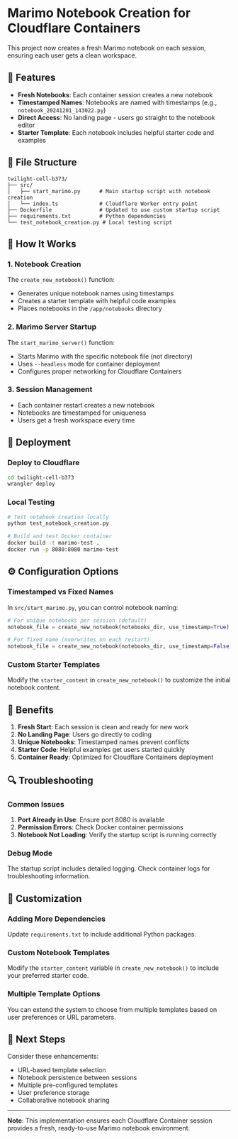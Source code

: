 # Marimo Notebook Creation for Cloudflare Containers

This project now creates a fresh Marimo notebook on each session, ensuring each user gets a clean workspace.

## 🚀 Features

- **Fresh Notebooks**: Each container session creates a new notebook
- **Timestamped Names**: Notebooks are named with timestamps (e.g., `notebook_20241201_143022.py`)
- **Direct Access**: No landing page - users go straight to the notebook editor
- **Starter Template**: Each notebook includes helpful starter code and examples

## 📁 File Structure

```
twilight-cell-b373/
├── src/
│   ├── start_marimo.py      # Main startup script with notebook creation
│   └── index.ts             # Cloudflare Worker entry point
├── Dockerfile               # Updated to use custom startup script
├── requirements.txt         # Python dependencies
└── test_notebook_creation.py # Local testing script
```

## 🔧 How It Works

### 1. Notebook Creation
The `create_new_notebook()` function:
- Generates unique notebook names using timestamps
- Creates a starter template with helpful code examples
- Places notebooks in the `/app/notebooks` directory

### 2. Marimo Server Startup
The `start_marimo_server()` function:
- Starts Marimo with the specific notebook file (not directory)
- Uses `--headless` mode for container deployment
- Configures proper networking for Cloudflare Containers

### 3. Session Management
- Each container restart creates a new notebook
- Notebooks are timestamped for uniqueness
- Users get a fresh workspace every time

## 🚀 Deployment

### Deploy to Cloudflare
```bash
cd twilight-cell-b373
wrangler deploy
```

### Local Testing
```bash
# Test notebook creation locally
python test_notebook_creation.py

# Build and test Docker container
docker build -t marimo-test .
docker run -p 8080:8080 marimo-test
```

## ⚙️ Configuration Options

### Timestamped vs Fixed Names
In `src/start_marimo.py`, you can control notebook naming:

```python
# For unique notebooks per session (default)
notebook_file = create_new_notebook(notebooks_dir, use_timestamp=True)

# For fixed name (overwrites on each restart)
notebook_file = create_new_notebook(notebooks_dir, use_timestamp=False)
```

### Custom Starter Templates
Modify the `starter_content` in `create_new_notebook()` to customize the initial notebook content.

## 🎯 Benefits

1. **Fresh Start**: Each session is clean and ready for new work
2. **No Landing Page**: Users go directly to coding
3. **Unique Notebooks**: Timestamped names prevent conflicts
4. **Starter Code**: Helpful examples get users started quickly
5. **Container Ready**: Optimized for Cloudflare Containers deployment

## 🔍 Troubleshooting

### Common Issues

1. **Port Already in Use**: Ensure port 8080 is available
2. **Permission Errors**: Check Docker container permissions
3. **Notebook Not Loading**: Verify the startup script is running correctly

### Debug Mode
The startup script includes detailed logging. Check container logs for troubleshooting information.

## 📝 Customization

### Adding More Dependencies
Update `requirements.txt` to include additional Python packages.

### Custom Notebook Templates
Modify the `starter_content` variable in `create_new_notebook()` to include your preferred starter code.

### Multiple Template Options
You can extend the system to choose from multiple templates based on user preferences or URL parameters.

## 🚀 Next Steps

Consider these enhancements:
- URL-based template selection
- Notebook persistence between sessions
- Multiple pre-configured templates
- User preference storage
- Collaborative notebook sharing

---

**Note**: This implementation ensures each Cloudflare Container session provides a fresh, ready-to-use Marimo notebook environment.
